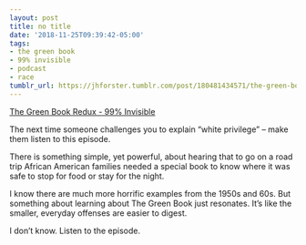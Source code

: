 ```yaml
---
layout: post
title: no title
date: '2018-11-25T09:39:42-05:00'
tags:
- the green book
- 99% invisible
- podcast
- race
tumblr_url: https://jhforster.tumblr.com/post/180481434571/the-green-book-redux-99-invisible
---
```

[The Green Book Redux - 99% Invisible](https://t.umblr.com/redirect?z=https%3A%2F%2F99percentinvisible.org%2Fepisode%2Fthe-green-book-redux%2F&t=YmJlNGYwYzA0YmRkMzRiNTZmOTUzNGMxYWIzMDNlODZmODIyNDg0ZCw3NDFlYjU4OGRiMmU1ODgzZTc2NGQ4MzYwNzliM2Q0NDBiNTlhZjIw)

The next time someone challenges you to explain “white privilege” – make them listen to this episode.

There is something simple, yet powerful, about hearing that to go on a road trip African American families needed a special book to know where it was safe to stop for food or stay for the night.

I know there are much more horrific examples from the 1950s and 60s. But something about learning about The Green Book just resonates. It’s like the smaller, everyday offenses are easier to digest.

I don’t know. Listen to the episode.

